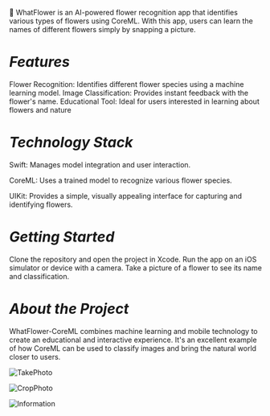 🌸 WhatFlower is an AI-powered flower recognition app that identifies various types of flowers using CoreML. With this app, users can learn the names of different flowers simply by snapping a picture.

# *Features*

Flower Recognition: Identifies different flower species using a machine learning model.
Image Classification: Provides instant feedback with the flower's name.
Educational Tool: Ideal for users interested in learning about flowers and nature 

# *Technology Stack*

Swift: Manages model integration and user interaction.

CoreML: Uses a trained model to recognize various flower species.

UIKit: Provides a simple, visually appealing interface for capturing and identifying flowers.

# *Getting Started*             

Clone the repository and open the project in Xcode.
Run the app on an iOS simulator or device with a camera.
Take a picture of a flower to see its name and classification.

# *About the Project*

WhatFlower-CoreML combines machine learning and mobile technology to create an educational and interactive experience. It's an excellent example of how CoreML can be used to classify images and bring the natural world closer to users.

![TakePhoto](https://github.com/user-attachments/assets/a981b6d5-09c3-4728-be83-5381141f0b52)

![CropPhoto](https://github.com/user-attachments/assets/b60b07e8-8802-4295-aa9b-9b41699b0d12)

![Information](https://github.com/user-attachments/assets/ad349c2f-5a26-4510-bff9-3437cd3b820b)


